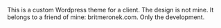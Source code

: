 This is a custom Wordpress theme for a client. The design is not mine. It belongs to a friend of mine: britmeronek.com. Only the development.